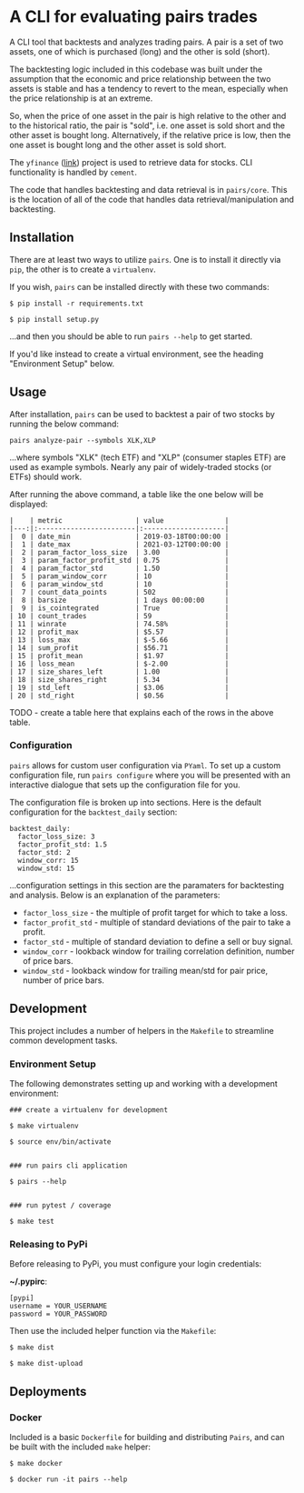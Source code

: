 # A CLI for evaluating pairs trades

A CLI tool that backtests and analyzes trading pairs. A pair is a set of two assets, one of which is
purchased (long) and the other is sold (short). 

The backtesting logic included in this codebase was built under the assumption that the economic and
price relationship between the two assets is stable and has a tendency to revert to the mean,
especially when the price relationship is at an extreme. 

So, when the price of one asset in the pair is high relative to the other and to the historical
ratio, the pair is "sold", i.e. one asset is sold short and the other asset is bought long.
Alternatively, if the relative price is low, then the one asset is bought long and the other asset
is sold short. 

The `yfinance` ([link](https://github.com/ranaroussi/yfinance)) project is used to retrieve data for stocks. CLI functionality is handled by `cement`. 

The code that handles backtesting and data retrieval is in `pairs/core`. This is the location of all of the code that handles data 
retrieval/manipulation and backtesting. 

## Installation

There are at least two ways to utilize `pairs`. One is to install it directly via `pip`, the other
is to create a `virtualenv`.

If you wish, `pairs` can be installed directly with these two commands:

```
$ pip install -r requirements.txt

$ pip install setup.py
```

...and then you should be able to run `pairs --help` to get started. 

If you'd like instead to create a virtual environment, see the heading "Environment Setup" below.

## Usage

After installation, `pairs` can be used to backtest a pair of two stocks by running the below
command: 

```
pairs analyze-pair --symbols XLK,XLP
```

...where symbols "XLK" (tech ETF) and "XLP" (consumer staples ETF) are used as example symbols.
Nearly any pair of widely-traded stocks (or ETFs) should work. 

After running the above command, a table like the one below will be displayed: 

```
|    | metric                  | value               |
|---:|:------------------------|:--------------------|
|  0 | date_min                | 2019-03-18T00:00:00 |
|  1 | date_max                | 2021-03-12T00:00:00 |
|  2 | param_factor_loss_size  | 3.00                |
|  3 | param_factor_profit_std | 0.75                |
|  4 | param_factor_std        | 1.50                |
|  5 | param_window_corr       | 10                  |
|  6 | param_window_std        | 10                  |
|  7 | count_data_points       | 502                 |
|  8 | barsize                 | 1 days 00:00:00     |
|  9 | is_cointegrated         | True                |
| 10 | count_trades            | 59                  |
| 11 | winrate                 | 74.58%              |
| 12 | profit_max              | $5.57               |
| 13 | loss_max                | $-5.66              |
| 14 | sum_profit              | $56.71              |
| 15 | profit_mean             | $1.97               |
| 16 | loss_mean               | $-2.00              |
| 17 | size_shares_left        | 1.00                |
| 18 | size_shares_right       | 5.34                |
| 19 | std_left                | $3.06               |
| 20 | std_right               | $0.56               |
```

TODO - create a table here that explains each of the rows in the above table. 

### Configuration 

`pairs` allows for custom user configuration via `PYaml`. To set up a custom configuration file, run
`pairs configure` where you will be presented with an interactive dialogue that sets up the
configuration file for you. 

The configuration file is broken up into sections. Here is the default configuration for the
`backtest_daily` section:

```
backtest_daily:
  factor_loss_size: 3
  factor_profit_std: 1.5
  factor_std: 2
  window_corr: 15
  window_std: 15
```

...configuration settings in this section are the paramaters for backtesting and analysis. Below is
an explanation of the parameters:

* `factor_loss_size` - the multiple of profit target for which to take a loss. 
* `factor_profit_std` - multiple of standard deviations of the pair to take a profit. 
* `factor_std` - multiple of standard deviation to define a sell or buy signal. 
* `window_corr` - lookback window for trailing correlation definition, number of price bars.
* `window_std` - lookback window for trailing mean/std for pair price, number of price bars.

## Development

This project includes a number of helpers in the `Makefile` to streamline common development tasks.

### Environment Setup

The following demonstrates setting up and working with a development environment:

```
### create a virtualenv for development

$ make virtualenv

$ source env/bin/activate


### run pairs cli application

$ pairs --help


### run pytest / coverage

$ make test
```


### Releasing to PyPi

Before releasing to PyPi, you must configure your login credentials:

**~/.pypirc**:

```
[pypi]
username = YOUR_USERNAME
password = YOUR_PASSWORD
```

Then use the included helper function via the `Makefile`:

```
$ make dist

$ make dist-upload
```

## Deployments

### Docker

Included is a basic `Dockerfile` for building and distributing `Pairs`,
and can be built with the included `make` helper:

```
$ make docker

$ docker run -it pairs --help
```
